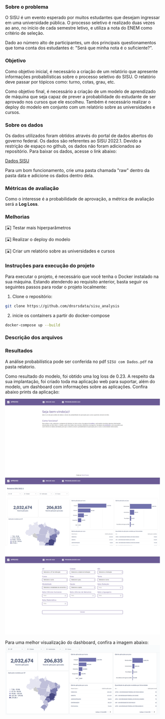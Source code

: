 ### Sobre o problema

O SISU é um evento esperado por muitos estudantes que desejam ingressar em uma 
universidade pública. O processo seletivo é realizado duas vezes ao ano, no 
início de cada semestre letivo, e utiliza a nota do ENEM como critério de 
seleção. 

Dado ao número alto de participantes, um dos principais questionamentos que toma 
conta dos estudantes é: "Será que minha nota é o suficiente?".

### Objetivo

Como objetivo inicial, é necessário a criação de um relatório que apresente
informações probabilísticas sobre o processo seletivo do SISU. O relatório deve
passar por tópicos como: turno, cotas, grau, etc.

Como objetivo final, é necessário a criação de um modelo de aprendizado de
máquina que seja capaz de prever a probabilidade do estudante de ser aprovado 
nos cursos que ele escolheu. Também é necessário realizar o deploy do modelo em
conjunto com um relatório sobre as universidades e cursos.

### Sobre os dados

Os dados utilizados foram obtidos através do portal de dados abertos do governo
federal. Os dados são referentes ao SISU 2022.1. Devido a restrição de espaço
no github, os dados não foram adicionados ao repositório. Para baixar os dados,
acesse o link abaixo:

[Dados SISU](https://dadosabertos.mec.gov.br/images/conteudo/sisu/2022/chamada_regular_sisu_2022_1.csv)

Para um bom funcionamento, crie uma pasta chamada "raw" dentro da pasta data e adicione os dados dentro dela.

### Métricas de avaliação

Como o interesse é a probabilidade de aprovação, a métrica de avaliação será a
**Log Loss**.

### Melhorias

[⌛] Testar mais hiperparâmetros

[⌛] Realizar o deploy do modelo

[⌛] Criar um relatório sobre as universidades e cursos

### Instruções para execução do projeto

Para executar o projeto, é necessário que você tenha o Docker instalado na sua máquina. Estando atendendo ao requisito anterior, basta seguir os seguintes passos para rodar o projeto localmente:

1. Clone o repositório:
```sh
git clone https://github.com/dnsrsdata/sisu_analysis
```
2. inicie os containers a partir do docker-compose
```sh
docker-compose up --build
```

### Descrição dos arquivos


### Resultados

A análise probabilística pode ser conferida no pdf ```SISU com Dados.pdf``` na pasta
relatorio.

Como resultado do modelo, foi obtido uma log loss de 0.23. A respeito da sua
implantação, foi criado toda ma aplicação web para suportar, além do modelo, um
dashboard com informações sobre as aplicações. Confira abaixo prints da
aplicação:

![tela inicial](images/tela_inicial_app.png)
![tela dash](images/tela_dash_app.png)
![tela preditor](images/tela_preditor_app.png)

Para uma melhor visualização do dashboard, confira a imagem abaixo:
![dashboard](images/dash_completo.png)
